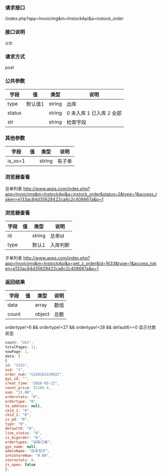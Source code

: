### **请求接口**
/index.php?app=Invoicimg&m=InstockApi&a=instock_order

### **接口说明**
`分页`

### **请求方式**
post

### **公共参数** 
|字段       |值             |类型    |说明           |
| --------- |--------      |--------|--------       |
|type       | 默认值1   |string |出库|
|status  |          |string | 0 未入库 1 已入库 2 全部  |
|str  |          |string | 检索字段  |

### **其他参数**
|字段       |值             |类型    |说明           |
| --------- |--------      |--------|--------       |
|is_xs=1  |          |string | 有子单  |

### **浏览器查看**

总单列表 http://www.apps.com/index.php?app=Invoicimg&m=InstockApi&a=instock_order&status=2&type=1&access_token=e133ac84d35628422ca6c2c408667a&p=1


### **浏览器查看**

|字段       |值             |类型    |说明           |
| --------- |--------      |--------|--------       |
|id  |          |string | 总单id|
|type  |          |默认1 | 入库判断|
子单列表 http://www.apps.com/index.php?app=Invoicimg&m=InstockApi&a=get_z_order&id=1633&type=1&access_token=e133ac84d35628422ca6c2c408667a&p=1
### **返回结果**
|字段       |值             |类型    |说明           |
| --------- |--------      |--------|--------       |
|data    |         | array |数组 |
|count|         | object | 总数 |


ordertype!=6 && ordertype!=27 && ordertype!=28 && default6==0 显示付款状态


``` javascript
count: "261",
totalPages: 11,
nowPage: 1,
data: [
{
id: "1553",
uid: "1",
order_num: "CG20163229022",
gys_id: "",
creat_time: "2016-03-22",
count_price: 55180.4,
num: "11.00",
orderstatu: "0",
ordertype: "0",
to_address: null,
ckid_1: "0",
ckid_2: "0",
is_pd: "0",
type: "0",
default6: "0",
line_status: "0",
is_bigorder: "0",
ordertypes: "采购订单",
gys_name: null,
adminName: "庆丰包子",
intoStoreNum: "0.00",
stornstatu: 0,
is_open: false
},